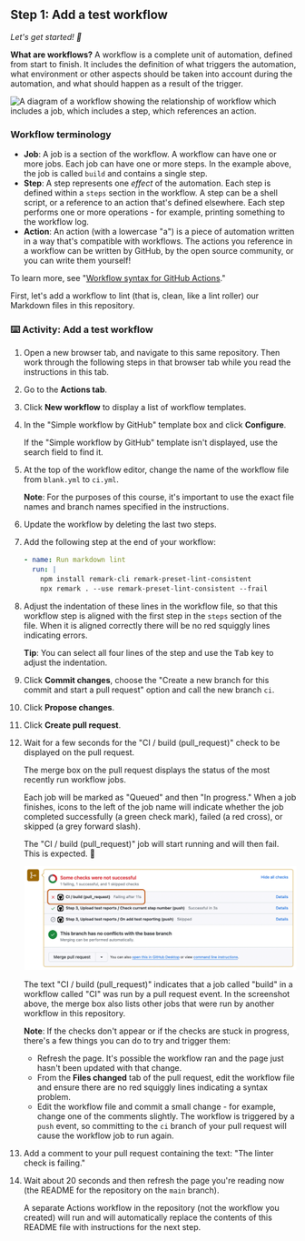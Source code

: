 ## Step 1: Add a test workflow

_Let's get started! :rocket:_

**What are workflows?** A workflow is a complete unit of automation, defined from start to finish. It includes the definition of what triggers the automation, what environment or other aspects should be taken into account during the automation, and what should happen as a result of the trigger.

![A diagram of a workflow showing the relationship of workflow which includes a job, which includes a step, which references an action.](https://user-images.githubusercontent.com/6351798/88589835-f5ce0900-d016-11ea-8c8a-0e7d7907c713.png)

### Workflow terminology

- **Job**: A job is a section of the workflow. A workflow can have one or more jobs. Each job can have one or more steps. In the example above, the job is called `build` and contains a single step.
- **Step**: A step represents one _effect_ of the automation. Each step is defined within a `steps` section in the workflow. A step can be a shell script, or a reference to an action that's defined elsewhere. Each step performs one or more operations - for example, printing something to the workflow log.
- **Action**: An action (with a lowercase "a") is a piece of automation written in a way that's compatible with workflows. The actions you reference in a workflow can be written by GitHub, by the open source community, or you can write them yourself!

To learn more, see "[Workflow syntax for GitHub Actions](https://docs.github.com/actions/using-workflows/workflow-syntax-for-github-actions)."

First, let's add a workflow to lint (that is, clean, like a lint roller) our Markdown files in this repository.

### :keyboard: Activity: Add a test workflow

1. Open a new browser tab, and navigate to this same repository. Then work through the following steps in that browser tab while you read the instructions in this tab.
1. Go to the **Actions tab**.
1. Click **New workflow** to display a list of workflow templates.
1. In the "Simple workflow by GitHub" template box and click **Configure**.

   If the "Simple workflow by GitHub" template isn't displayed, use the search field to find it.

1. At the top of the workflow editor, change the name of the workflow file from `blank.yml` to `ci.yml`.

   **Note**: For the purposes of this course, it's important to use the exact file names and branch names specified in the instructions.

1. Update the workflow by deleting the last two steps.
1. Add the following step at the end of your workflow:

   ```yaml
   - name: Run markdown lint
     run: |
       npm install remark-cli remark-preset-lint-consistent
       npx remark . --use remark-preset-lint-consistent --frail
   ```

1. Adjust the indentation of these lines in the workflow file, so that this workflow step is aligned with the first step in the `steps` section of the file. When it is aligned correctly there will be no red squiggly lines indicating errors.

   **Tip**: You can select all four lines of the step and use the <kbd>Tab</kbd> key to adjust the indentation.

1. Click **Commit changes**, choose the "Create a new branch for this commit and start a pull request" option and call the new branch `ci`.
1. Click **Propose changes**.
1. Click **Create pull request**.
1. Wait for a few seconds for the "CI / build (pull_request)" check to be displayed on the pull request.

   The merge box on the pull request displays the status of the most recently run workflow jobs.

   Each job will be marked as "Queued" and then "In progress." When a job finishes, icons to the left of the job name will indicate whether the job completed successfully (a green check mark), failed (a red cross), or skipped (a grey forward slash).

   The "CI / build (pull_request)" job will start running and will then fail. This is expected. 🙂

   <img alt="Screenshot of the merge box in a pull request with a failing check highlighted." src="../../images/failing-pr-check.png" width="800">

   The text "CI / build (pull_request)" indicates that a job called "build" in a workflow called "CI" was run by a pull request event. In the screenshot above, the merge box also lists other jobs that were run by another workflow in this repository.

   **Note**: If the checks don't appear or if the checks are stuck in progress, there's a few things you can do to try and trigger them:

   - Refresh the page. It's possible the workflow ran and the page just hasn't been updated with that change.
   - From the **Files changed** tab of the pull request, edit the workflow file and ensure there are no red squiggly lines indicating a syntax problem.
   - Edit the workflow file and commit a small change - for example, change one of the comments slightly. The workflow is triggered by a `push` event, so committing to the `ci` branch of your pull request will cause the workflow job to run again.

1. Add a comment to your pull request containing the text: "The linter check is failing."
1. Wait about 20 seconds and then refresh the page you're reading now (the README for the repository on the `main` branch).

   A separate Actions workflow in the repository (not the workflow you created) will run and will automatically replace the contents of this README file with instructions for the next step.
